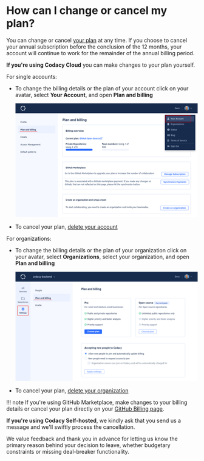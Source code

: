 # How can I change or cancel my plan?

You can change or cancel [your plan](https://www.codacy.com/pricing) at any time. If you choose to cancel your annual subscription before the conclusion of the 12 months, your account will continue to work for the remainder of the annual billing period.

**If you're using Codacy Cloud** you can make changes to your plan yourself.

For single accounts:

-   To change the billing details or the plan of your account click on your avatar, select **Your Account**, and open **Plan and billing**

    ![Plan and billing for single accounts](images/plan-billing-single-accounts.png)

-   To cancel your plan, [delete your account](../../account/managing-your-profile.md#deleting-your-account)

For organizations:

-   To change the billing details or the plan of your organization click on your avatar, select **Organizations**, select your organization, and open **Plan and billing**

    ![Plan and billing for organizations](images/plan-billing-organizations.png)

-   To cancel your plan, [delete your organization](../../organizations/what-are-synced-organizations.md#deleting-an-organization)

!!! note
    If you're using GitHub Marketplace, make changes to your billing details or cancel your plan directly on your [GitHub Billing page](https://github.com/settings/billing).

**If you're using Codacy Self-hosted**, we kindly ask that you send us a message and we'll swiftly process the cancellation.

We value feedback and thank you in advance for letting us know the primary reason behind your decision to leave, whether budgetary constraints or missing deal-breaker functionality.
